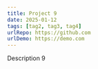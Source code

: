 ```yaml
---
title: Project 9
date: 2025-01-12
tags: [tag2, tag3, tag4]
urlRepo: https://github.com
urlDemo: https://demo.com
---
```


Description 9
